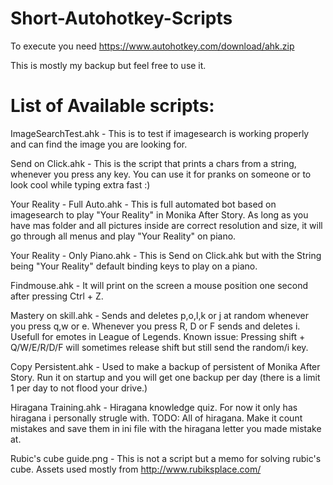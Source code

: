 # Short-Autohotkey-Scripts
To execute you need https://www.autohotkey.com/download/ahk.zip

This is mostly my backup but feel free to use it.

# List of Available scripts:

ImageSearchTest.ahk - This is to test if imagesearch is working properly and can find the image you are looking for.

Send on Click.ahk - This is the script that prints a chars from a string, whenever you press any key. You can use it for pranks on someone or to look cool while typing extra fast :)

Your Reality - Full Auto.ahk - This is full automated bot based on imagesearch to play "Your Reality" in Monika After Story. As long as you have mas folder and all pictures inside are correct resolution and size, it will go through all menus and play "Your Reality" on piano.

Your Reality - Only Piano.ahk - This is Send on Click.ahk but with the String being "Your Reality" default binding keys to play on a piano.

Findmouse.ahk - It will print on the screen a mouse position one second after pressing Ctrl + Z.

Mastery on skill.ahk - Sends and deletes p,o,l,k or j at random whenever you press q,w or e. Whenever you press R, D or F sends and deletes i. Usefull for emotes in League of Legends. Known issue: Pressing shift + Q/W/E/R/D/F will sometimes release shift but still send the random/i key.

Copy Persistent.ahk - Used to make a backup of persistent of Monika After Story. Run it on startup and you will get one backup per day (there is a limit 1 per day to not flood your drive.)

Hiragana Training.ahk - Hiragana knowledge quiz. For now it only has hiragana i personally strugle with. TODO: All of hiragana. Make it count mistakes and save them in ini file with the hiragana letter you made mistake at.

Rubic's cube guide.png - This is not a script but a memo for solving rubic's cube. Assets used mostly from http://www.rubiksplace.com/